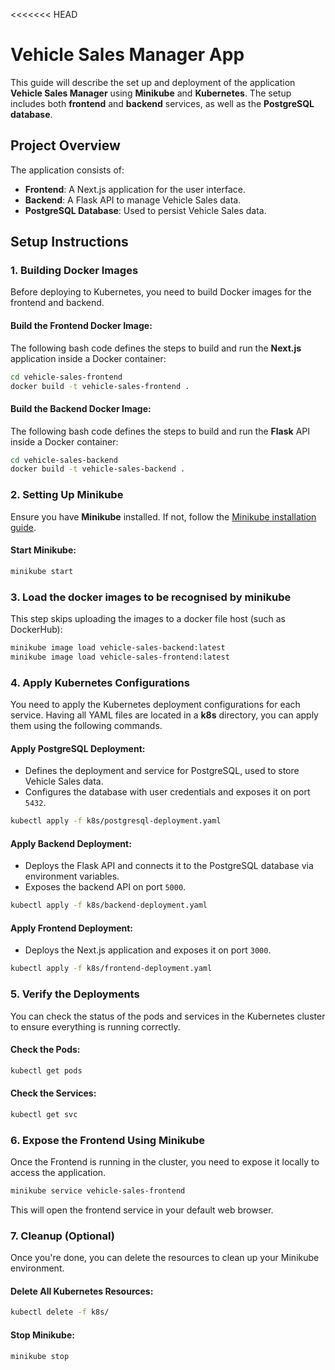 <<<<<<< HEAD
# Vehicle Sales Manager App

This guide will describe the set up and deployment of the application **Vehicle Sales Manager** using **Minikube** and **Kubernetes**. The setup includes both **frontend** and **backend** services, as well as the **PostgreSQL database**.

## Project Overview

The application consists of:

- **Frontend**: A Next.js application for the user interface.
- **Backend**: A Flask API to manage Vehicle Sales data.
- **PostgreSQL Database**: Used to persist Vehicle Sales data.

## Setup Instructions

### 1. Building Docker Images

Before deploying to Kubernetes, you need to build Docker images for the frontend and backend.

#### Build the Frontend Docker Image:
The following bash code defines the steps to build and run the **Next.js** application inside a Docker container:

```bash
cd vehicle-sales-frontend
docker build -t vehicle-sales-frontend .
```

#### Build the Backend Docker Image:
The following bash code defines the steps to build and run the **Flask** API inside a Docker container:

```bash
cd vehicle-sales-backend
docker build -t vehicle-sales-backend .
```

### 2. Setting Up Minikube

Ensure you have **Minikube** installed. If not, follow the [Minikube installation guide](https://minikube.sigs.k8s.io/docs/).

#### Start Minikube:

```bash
minikube start
```

### 3. Load the docker images to be recognised by minikube

This step skips uploading the images to a docker file host (such as DockerHub):

```bash
minikube image load vehicle-sales-backend:latest
minikube image load vehicle-sales-frontend:latest
```

### 4. Apply Kubernetes Configurations

You need to apply the Kubernetes deployment configurations for each service. Having all YAML files are located in a **k8s** directory, you can apply them using the following commands.

#### Apply PostgreSQL Deployment:

- Defines the deployment and service for PostgreSQL, used to store Vehicle Sales data.
- Configures the database with user credentials and exposes it on port `5432`.

```bash
kubectl apply -f k8s/postgresql-deployment.yaml
```

#### Apply Backend Deployment:

- Deploys the Flask API and connects it to the PostgreSQL database via environment variables.
- Exposes the backend API on port `5000`.

```bash
kubectl apply -f k8s/backend-deployment.yaml
```

#### Apply Frontend Deployment:

- Deploys the Next.js application and exposes it on port `3000`.

```bash
kubectl apply -f k8s/frontend-deployment.yaml
```

### 5. Verify the Deployments

You can check the status of the pods and services in the Kubernetes cluster to ensure everything is running correctly.

#### Check the Pods:

```bash
kubectl get pods
```

#### Check the Services:

```bash
kubectl get svc
```

### 6. Expose the Frontend Using Minikube

Once the Frontend is running in the cluster, you need to expose it locally to access the application.

```bash
minikube service vehicle-sales-frontend
```

This will open the frontend service in your default web browser.

### 7. Cleanup (Optional)

Once you're done, you can delete the resources to clean up your Minikube environment.

#### Delete All Kubernetes Resources:

```bash
kubectl delete -f k8s/
```

#### Stop Minikube:

```bash
minikube stop
```
